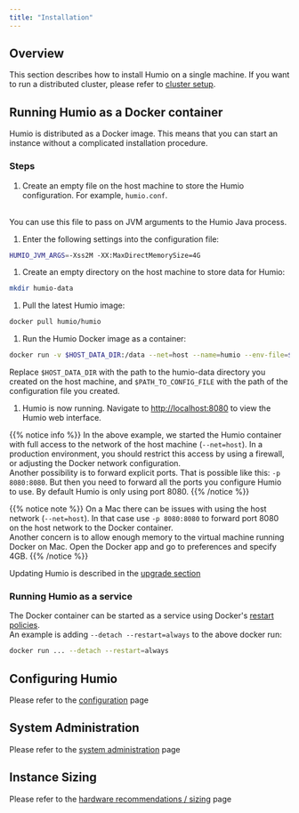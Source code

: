 ```yaml
---
title: "Installation"
---
```


## Overview

This section describes how to install Humio on a single machine. If you want to run a distributed cluster, please refer to [cluster setup](/operation/installation/cluster_setup/).

## Running Humio as a Docker container

Humio is distributed as a Docker image. This means that you can start an instance without a complicated installation procedure.

### Steps

1. Create an empty file on the host machine to store the Humio configuration. For example, `humio.conf`.
<br />
You can use this file to pass on JVM arguments to the Humio Java process.

1. Enter the following settings into the configuration file:

```bash
HUMIO_JVM_ARGS=-Xss2M -XX:MaxDirectMemorySize=4G
```

<!--
{{% notice note %}}
These settings are for a machine with 8GB of RAM or more.
{{% /notice %}}
-->

1. Create an empty directory on the host machine to store data for Humio:

```bash
mkdir humio-data
```

1. Pull the latest Humio image:

```bash
docker pull humio/humio
```

1. Run the Humio Docker image as a container:

```bash
docker run -v $HOST_DATA_DIR:/data --net=host --name=humio --env-file=$PATH_TO_CONFIG_FILE humio/humio
```

Replace `$HOST_DATA_DIR` with the path to the humio-data directory you created on the host machine, and `$PATH_TO_CONFIG_FILE` with the path of the configuration file you created.

1. Humio is now running. Navigate to [http://localhost:8080](http://localhost:8080) to view the Humio web interface.

{{% notice info %}}
In the above example, we started the Humio container with full access to the network of the host machine (`--net=host`). In a production environment, you should restrict this access by using a firewall, or adjusting the Docker network configuration.  
Another possibility is to forward explicit ports. That is possible like this: `-p 8080:8080`. But then you need to forward all the ports you configure Humio to use. By default Humio is only using port 8080.
{{% /notice %}}


{{% notice note %}}
On a Mac there can be issues with using the host network (`--net=host`). In that case use `-p 8080:8080` to forward port 8080 on the host network to the Docker container.  
Another concern is to allow enough memory to the virtual machine running Docker on Mac. Open the Docker app and go to preferences and specify 4GB.
{{% /notice %}}

Updating Humio is described in the [upgrade section](/operation/installation/system_administration/#upgrading)

### Running Humio as a service

The Docker container can be started as a service using Docker's [restart policies](https://docs.docker.com/engine/reference/run/#restart-policies-restart).  
An example is adding `--detach --restart=always` to the above docker run:

```bash
docker run ... --detach --restart=always
```

## Configuring Humio
Please refer to the [configuration](/operation/installation/configuration_options/) page

## System Administration
Please refer to the [system administration](/operation/installation/system_administration/) page

## Instance Sizing
Please refer to the [hardware recommendations / sizing](/operation/installation/instance_sizing/) page
